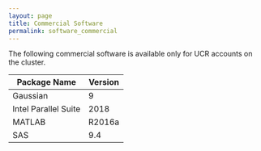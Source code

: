 ```yaml
---
layout: page
title: Commercial Software
permalink: software_commercial
---
```


The following commercial software is available only for UCR accounts on the cluster.

| Package Name | Version |
| --- | --- |
| Gaussian | 9 |
| Intel Parallel Suite | 2018 |
| MATLAB | R2016a |
| SAS | 9.4 |
